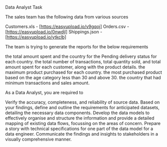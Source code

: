 Data Analyst Task


The sales team has the following data from various sources 


Customers.xls - [https://easyupload.io/v9gqoj]
Orders.csv - [https://easyupload.io/0nwdjl]
Shippings.json - [https://easyupload.io/ytkclb]


The team is trying to generate the reports for the below requirements


the total amount spent and the country for the Pending delivery status for each country.
the total number of transactions, total quantity sold, and total amount spent for each customer, along with the product details.
the maximum product purchased for each country.
the most purchased product based on the age category less than 30 and above 30.
the country that had minimum transactions and sales amount.


As a Data Analyst, you are required to

Verify the accuracy, completeness, and reliability of source data. 
Based on your findings, define and outline the requirements for anticipated datasets, detailing the necessary data components.
Develop the data models to effectively organise and structure the information and provide a detailed mapping of existing data flows, focussing on the areas of concern.
Prepare a story with technical specifications for one part of the data model for a data engineer.
Communicate the findings and insights to stakeholders in a visually comprehensive manner.
